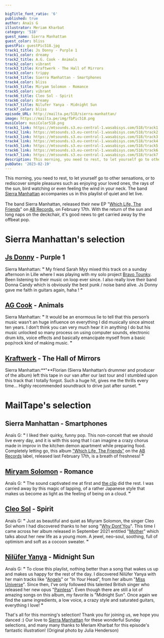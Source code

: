 ```yaml
---

bigTitle_font_ratio: '6'
published: true
author: Anaïs G
illustrator: Meriam Kharbat
category: '518'
guest_name: Sierra Manhattan
guest_color: bliss
guestPic: guestPic518.jpg
track1_title: Js Donny - Purple 1
track1_color: dreamy
track2_title: A.G. Cook - Animals
track2_color: vibrant
track3_title: Kraftwerk - The Hall of Mirrors
track3_color: trippy
track4_title: Sierra Manhattan - Smartphones
track4_color: bliss
track5_title: Miryam Solomon - Romance
track5_color: vibrant
track6_title: Cleo Sol - Spirit
track6_color: dreamy
track7_title: Nilufer Yanya - Midnight Sun
track7_color: bliss
episode_URL: http://mailta.pe/518/sierra-manhattan/
image: https://mailta.pe/img/fbPic518.png
musiColor: musiColor518.png
track1_link: https://mtsounds.s3.eu-central-1.wasabisys.com/518/track1.mp3
track2_link: https://mtsounds.s3.eu-central-1.wasabisys.com/518/track2.mp3
track3_link: https://mtsounds.s3.eu-central-1.wasabisys.com/518/track3.mp3
track4_link: https://mtsounds.s3.eu-central-1.wasabisys.com/518/track4.mp3
track5_link: https://mtsounds.s3.eu-central-1.wasabisys.com/518/track5.mp3
track6_link: https://mtsounds.s3.eu-central-1.wasabisys.com/518/track6.mp3
track7_link: https://mtsounds.s3.eu-central-1.wasabisys.com/518/track7.mp3
description: This morning, you need to rest, to let yourself go to other sensations, or to rediscover simple pleasures such as enjoying your loved ones, the rays of the sun, bird watching or even feeling the wind in your neck. The band Sierra Manhattan accompanies us in this playlist of quiet and let live.
pubDate: '2023-02-19'
---
```

 This morning, you need to rest, to let yourself go to other sensations, or to rediscover simple pleasures such as enjoying your loved ones, the rays of the sun, bird watching or even feeling the wind in your neck. The band [Sierra Manhattan](https://soundcloud.com/sierra-manhattan) accompanies us in this playlist of quiet and let live.
<br><br>
The band Sierra Manhattan, released their new EP "[Which Life, The Friends](https://abrecords.bandcamp.com/album/which-life-the-friends)" on [AB Records](https://abrecords.bandcamp.com/), on February 17th. With the return of the sun and long naps on the deckchair, it's good news to get carried away by the offbeat pop.


# Sierra Manhattan's selection

##  [Js Donny](https://soundcloud.com/jsdonny) - Purple 1
Sierra Manhattan: **"** My friend Sarah Myy mixed this track on a sunday afternoon in Lille where I was playing with my solo project [Bravo Tounky](https://soundcloud.com/bravotounky). Been listening to their music on loop ever since. I also really love their band Donna Candy which is obviously the best punk / noise band alive. Js Donny gave me faith in guitars again, haha ! **"** 

## [AG Cook](https://soundcloud.com/agcook) - Animals
Sierra Manhattan: **"** It would be an enormous lie to tell that this person’s music wasn’t an huge influence on everything I did musically since almost ten years. I don’t think you can very much hear it in anything I do but his music unlocked so many process on using computer sounds, electronic drum kits, voice effects and basically emancipate myself from a basic pop/rock kind of making music. **"** 

##  [Kraftwerk](https://soundcloud.com/kraftwerkofficial) - The Hall of Mirrors
Sierra Manhattan:**"**Florian (Sierra Manhattan’s drummer and producer of the album) left this tape in our van after our last tour and I stumbled upon this track that I totally forgot. Such a huge hit, gives me the thrills every time… Highly recommended soundtrack to drive just after sunset. **"** 

# MailTape's selection

## Sierra Manhattan - Smartphones
Anaïs G: **"** I liked their quirky, funny pop. This non-conceit that we should live every day, and it is with this song that I can imagine a crazy chorus made in improv in the kitchen demon apartment while preparing food. Completely letting go, this album ["Which Life, The Friends"](https://abrecords.bandcamp.com/album/which-life-the-friends) on the [AB Records](https://abrecords.bandcamp.com/) label, released last February 17th, is a breath of freshness! **"** 

## [Miryam Solomon](https://soundcloud.com/miryamsolomon) - Romance
Anaïs G: **"** The sound captivated me at first and [the clip](https://www.youtube.com/watch?v=0gWwpveW3sQ) did the rest. I was carried away by this magic of lapping, of a rather Japanese style that makes us become as light as the feeling of being on a cloud. **"** 

## [Cleo Sol](https://soundcloud.com/cleosol) - Spirit
Anaïs G: **"** Just as beautiful and quiet as Miyram Solomon, the singer Cleo Sol whom I had discovered thanks to her song "[Why Dont'You](https://soundcloud.com/cleosol/cleo-sol-why-dont-you)". This time I came across her album released in September 2021 entitled "[Mother](https://soundcloud.com/cleosol/sets/mother)" which talks about her new life as a young mom. A jewel, neo-soul, soothing, full of optimism and soft as a cocoon sweater. **"** 

## [Nilüfer Yanya](https://soundcloud.com/niluferyanya) - Midnight Sun
Anaïs G: **"** To close this playlist, nothing better than a song that wakes us up and makes us happy for the rest of the day. I discovered Nilüfer Yanya with her main tracks like "[Angels](https://soundcloud.com/niluferyanya/04-angels)" or "In Your Head", from her album "[Miss Universe](https://soundcloud.com/niluferyanya/sets/miss-universe)". Since then, I've only followed this talented British singer who released her new opus "[Painless](https://soundcloud.com/niluferyanya/sets/painless)". Even though there are still a lot of amazing songs on this album, my favorite is "Midnight Sun". Once again we find the same ingredients, a low voice, a crazy style and saturated guitars, everything I love! **"** 

That's all for this morning's selection! Thank you for joining us, we hope you danced :) Our love to [Sierra Manhattan](https://abrecords.bandcamp.com/album/which-life-the-friends) for these wonderful Sunday selections, and many many thanks to Meriam Kharbat for this episode's fantastic illustration! (Original photo by Julia Henderson)

